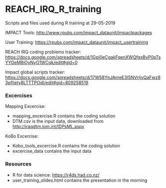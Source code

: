# REACH_IRQ_R_training
Scripts and files used during R training at 29-05-2019

IMPACT Tools: http://www.rpubs.com/impact_dataunit/impactpackages

User Training: https://rpubs.com/impact_dataunit/impact_usertraining 

REACH IRQ coding problems tracker: https://docs.google.com/spreadsheets/d/1Gpi0eCgakFqenXWQfgxBvP0pTsYYGeM8iOyNyO1WCqk/edit#gid=0

Impact global scripts tracker: https://docs.google.com/spreadsheets/d/17W58YnJAmeE3lSNVrIjvQaFwz83pfIiety8LTTTPOdI/edit#gid=809258519 


### Excercises
Mapping Excercise:
- mapping_excercise.R contains the coding solution
- DTM.csv is the input data, downloaded from http://iraqdtm.iom.int/IDPsML.aspx 

KoBo Excercise:
- Kobo_tools_excercise.R contains the coding solution
- excercise_data contains the input data


### Resources
- R for data science: https://r4ds.had.co.nz/
- user_training_slides.html contains the presentation in the morning